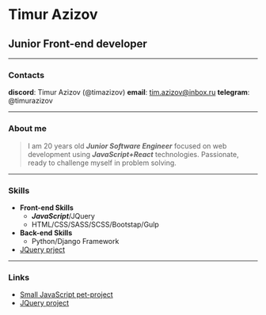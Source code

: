 # Timur Azizov 
##  Junior Front-end developer

---
### Contacts
**discord**: Timur Azizov (@timazizov)
**email**: tim.azizov@inbox.ru
**telegram**: @timurazizov

---

### About me
> I am 20 years old ___Junior Software Engineer___ focused on web development using ***JavaScript+React*** technologies. Passionate, ready to challenge myself in problem solving.

---

### Skills

* __Front-end Skills__
  * ___JavaScript___/JQuery
  * HTML/CSS/SASS/SCSS/Bootstap/Gulp
* __Back-end Skills__
  * Python/Django Framework
* [JQuery prject](https://github.com/timazizov/Pulse.git)
---

### Links

* [Small JavaScript pet-project](https://github.com/timazizov/food.github.io.git)
* [JQuery project](https://github.com/timazizov/Pulse.git)
